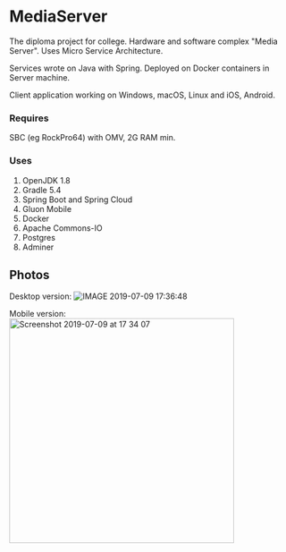# MediaServer
The diploma project for college. Hardware and software complex "Media Server".
Uses Micro Service Architecture.

Services wrote on Java with Spring. Deployed on Docker containers in Server machine.

Client application working on Windows, macOS, Linux and iOS, Android.

### Requires

SBC (eg RockPro64) with OMV, 2G RAM min.

### Uses
1. OpenJDK 1.8
2. Gradle 5.4
3. Spring Boot and Spring Cloud
4. Gluon Mobile
5. Docker
6. Apache Commons-IO
7. Postgres
8. Adminer

## Photos

Desktop version:
![IMAGE 2019-07-09 17:36:48](https://user-images.githubusercontent.com/32595013/60897101-2a3a2000-a270-11e9-8468-8f7ba8c62bf6.jpg)

Mobile version:
<img width="402" alt="Screenshot 2019-07-09 at 17 34 07" src="https://user-images.githubusercontent.com/32595013/60896967-e8a97500-a26f-11e9-8c82-2d49f5ed55b2.png">